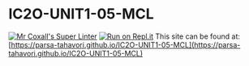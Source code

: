 # IC2O-UNIT1-05-MCL
[![Mr Coxall's Super Linter](https://github.com/parsa-tahavori/IC2O-UNIT1-05-MCL/workflows/Mr%20Coxall's%20Super%20Linter/badge.svg)](https://github.com/parsa-tahavori/IC2O-UNIT1-05-MCL/actions/)
[![Run on Repl.it](https://repl.it/badge/github/parsa-tahavori/IC2O-UNIT1-05-MCL)](https://repl.it/github/parsa-tahavori/IC2O-UNIT1-05-MCL)
This site can be found at: [https://parsa-tahavori.github.io/IC2O-UNIT1-05-MCL](https://parsa-tahavori.github.io/IC2O-UNIT1-05-MCL)
